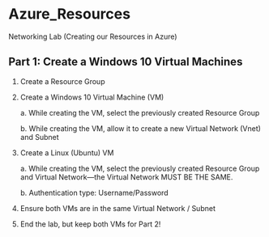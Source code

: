 # Azure_Resources
 Networking Lab (Creating our Resources in Azure)
 
## Part 1: Create a Windows 10 Virtual Machines

1. Create a Resource Group
2. Create a Windows 10 Virtual Machine (VM)
   
    a. While creating the VM, select the previously created Resource Group
   
    b. While creating the VM, allow it to create a new Virtual Network (Vnet) and Subnet
4. Create a Linux (Ubuntu) VM
   
    a. While creating the VM, select the previously created Resource Group and Virtual Network—the Virtual Network MUST BE THE SAME.
   
    b. Authentication type: Username/Password
6. Ensure both VMs are in the same Virtual Network / Subnet
7. End the lab, but keep both VMs for Part 2!

